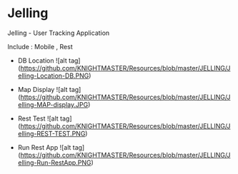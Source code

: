 # Jelling
Jelling - User Tracking Application

Include : Mobile , Rest

* DB Location
![alt tag] (https://github.com/KNIGHTMASTER/Resources/blob/master/JELLING/Jelling-Location-DB.PNG)

* Map Display
![alt tag] (https://github.com/KNIGHTMASTER/Resources/blob/master/JELLING/Jelling-MAP-display.JPG)

* Rest Test
![alt tag] (https://github.com/KNIGHTMASTER/Resources/blob/master/JELLING/Jelling-REST-TEST.PNG)

* Run Rest App
![alt tag] (https://github.com/KNIGHTMASTER/Resources/blob/master/JELLING/Jelling-Run-RestApp.PNG)